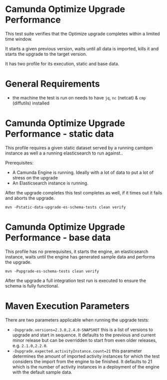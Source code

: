 # Camunda Optimize Upgrade Performance

This test suite verifies that the Optimize upgrade completes within a limited time window.

It starts a given previous version, waits until all data is imported, kills it and starts the upgrade to the target version.

It has two profile for its execution, static and base data.

# General Requirements

* the machine the test is run on needs to have `jq`, `nc` (netcat) & `cmp` (diffutils) installed

# Camunda Optimize Upgrade Performance - static data

This profile requires a given static dataset served by a running cambpm instance as well a a running elasticsearch to run against..

Prerequisites:
* A Camunda Engine is running. Ideally with a lot of data to put
a lot of stress on the upgrade
* An Elasticsearch instance is running.

After the upgrade completes this test completes as well, if it times out it fails and aborts the upgrade.

```
mvn -Pstatic-data-upgrade-es-schema-tests clean verify
```


# Camunda Optimize Upgrade Performance - base data

This profile has no prerequisites, it starts the engine, an elasticsearch instance, waits until the engine has generated sample data and performs the upgrade.

```
mvn -Pupgrade-es-schema-tests clean verify
```

After the upgrade a full integration test run is executed to ensure the schema is fully functional.

# Maven Execution Parameters

There are two parameters applicable when running the upgrade tests:

* `-Dupgrade.versions=2.3.0,2.4.0-SNAPSHOT` this is a list of versions to upgrade and start in sequence. It defaults to the previous and current minor release but can be overridden to start from even older releases, e.g. `2.1.0,2.2.0`.
* `-Dupgrade.expected.activityInstance.count=21` this parameter determines the amount of imported activity instances for which the test considers the import from the engine to be finished.
It defaults to 21 which is the number of activity instances in a deployment of the engine with the default sample data.
